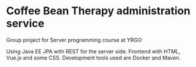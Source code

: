 # Coffee Bean Therapy administration service

Group project for Server programming course at YRGO

Using Java EE JPA with REST for the server side.
Frontend with HTML, Vue.js and some CSS.
Development tools used are Docker and Maven.


